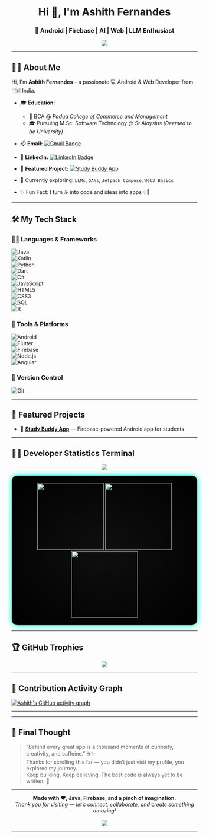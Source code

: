 <h1 align="center">Hi 👋, I'm Ashith Fernandes</h1>
<h3 align="center">🚀 Android | Firebase | AI | Web | LLM Enthusiast</h3>
<!-- ✍️ Typing Animation – Visible in Light & Dark Mode -->
<p align="center">
  <img src="https://readme-typing-svg.demolab.com?font=Fira+Code&weight=600&pause=1000&color=2F80ED&center=true&vCenter=true&width=600&height=70&lines=Passionate+Android+Developer;Firebase+%7C+LLMs+%7C+Java+%7C+GAN+Lover;Building+fun+and+helpful+apps+every+day" />
</p>



---

## 🙋‍♂️ About Me

Hi, I'm **Ashith Fernandes** – a passionate 💻 Android & Web Developer from 🇮🇳 India.

- 🎓 **Education:**
  - 🏫 BCA @ *Padua College of Commerce and Management*
  - 🎓 Pursuing M.Sc. Software Technology @ *St Aloysius (Deemed to be University)*

- 📫 **Email:** [![Gmail Badge](https://img.shields.io/badge/Gmail-ashithfernandes319@gmail.com-red?style=flat&logo=gmail&logoColor=white)](mailto:ashithfernandes319@gmail.com)

- 💼 **LinkedIn:** [![LinkedIn Badge](https://img.shields.io/badge/-Ashith%20Fernandes-blue?style=flat&logo=linkedin&logoColor=white)](https://www.linkedin.com/in/ashith-fernandes-22a0252b3/)

- 📱 **Featured Project:** [![Study Buddy App](https://img.shields.io/badge/GitHub-Study%20Buddy%20App-181717?style=flat&logo=github)](https://github.com/spideyashith/AndriodstudybuddyApp/tree/master)

- 🌱 Currently exploring: `LLMs`, `GANs`, `Jetpack Compose`, `Web3 Basics`

- ✨ Fun Fact: I turn ☕ into code and ideas into apps 💡📱

---
## 🛠 My Tech Stack

### 👨‍💻 Languages & Frameworks  
![Java](https://img.shields.io/badge/Java-%23ED8B00.svg?style=flat-square&logo=java&logoColor=white)  
![Kotlin](https://img.shields.io/badge/Kotlin-7F52FF.svg?style=flat-square&logo=kotlin&logoColor=white)  
![Python](https://img.shields.io/badge/Python-3776AB.svg?style=flat-square&logo=python&logoColor=white)  
![Dart](https://img.shields.io/badge/Dart-0175C2.svg?style=flat-square&logo=dart&logoColor=white)  
![C#](https://img.shields.io/badge/C%23-239120.svg?style=flat-square&logo=c-sharp&logoColor=white)  
![JavaScript](https://img.shields.io/badge/JavaScript-F7DF1E.svg?style=flat-square&logo=javascript&logoColor=black)  
![HTML5](https://img.shields.io/badge/HTML5-E34F26.svg?style=flat-square&logo=html5&logoColor=white)  
![CSS3](https://img.shields.io/badge/CSS3-1572B6.svg?style=flat-square&logo=css3&logoColor=white)  
![SQL](https://img.shields.io/badge/SQL-003B57.svg?style=flat-square&logo=sqlite&logoColor=white)  
![R](https://img.shields.io/badge/R-276DC3.svg?style=flat-square&logo=r&logoColor=white)  

### 🔧 Tools & Platforms  
![Android](https://img.shields.io/badge/Android-3DDC84.svg?style=flat-square&logo=android&logoColor=white)  
![Flutter](https://img.shields.io/badge/Flutter-02569B.svg?style=flat-square&logo=flutter&logoColor=white)  
![Firebase](https://img.shields.io/badge/Firebase-ffca28.svg?style=flat-square&logo=firebase&logoColor=black)  
![Node.js](https://img.shields.io/badge/Node.js-339933.svg?style=flat-square&logo=nodedotjs&logoColor=white)  
![Angular](https://img.shields.io/badge/Angular-DD0031.svg?style=flat-square&logo=angular&logoColor=white)  

### 📂 Version Control  
![Git](https://img.shields.io/badge/Git-F05032.svg?style=flat-square&logo=git&logoColor=white)


---

## 🚀 Featured Projects

- 📱 [**Study Buddy App**](https://github.com/spideyashith/Study-Buddy-App) — Firebase-powered Android app for students

---

## 🧑‍💻 Developer Statistics Terminal

<p align="center">
  <img src="https://img.shields.io/badge/Terminal-Mode-00FFCB?style=for-the-badge&logo=gnubash&logoColor=black" />
</p>


<div align="center" style="background: radial-gradient(#0f0f0f, #000000); border: 1px solid #00ffcb; padding: 20px; border-radius: 15px; box-shadow: 0 0 15px #00ffcb; margin: 10px 0;">

  <img src="https://github-readme-stats.vercel.app/api?username=spideyashith&show_icons=true&count_private=true&hide_border=true&bg_color=0D1117&title_color=00FFCB&text_color=ffffff&icon_color=00FFCB&hide_title=false&theme=tokyonight" height="180px" />
  <img src="https://github-readme-streak-stats.herokuapp.com?user=spideyashith&theme=tokyonight&hide_border=true&date_format=M%20j%5B%2C%20Y%5D&ring=00FFCB&fire=FF4C60&currStreakLabel=00FFCB" height="180px" />
  <br/>
  <img src="https://github-readme-stats.vercel.app/api/top-langs/?username=spideyashith&layout=compact&theme=tokyonight&hide_border=true&title_color=00FFCB&text_color=ffffff&bg_color=0D1117" height="180px"/>
</div>

---

## 🏆 GitHub Trophies

<p align="center">
  <img src="https://github-profile-trophy.vercel.app/?username=spideyashith&theme=monokai&margin-w=15&no-frame=true" />
</p>

---

## 🌱 Contribution Activity Graph

[![Ashith's GitHub activity graph](https://github-readme-activity-graph.vercel.app/graph?username=spideyashith&theme=tokyo-night)](https://github.com/spideyashith)

---



---

## 💬 Final Thought

> “Behind every great app is a thousand moments of curiosity, creativity, and caffeine.” ☕✨  
> Thanks for scrolling this far — you didn’t just visit my profile, you explored my journey.  
> Keep building. Keep believing. The best code is always yet to be written. 🚀

---

<p align="center">
  <b>Made with ❤️, Java, Firebase, and a pinch of imagination.</b><br>
  <i>Thank you for visiting — let’s connect, collaborate, and create something amazing!</i><br><br>
  <img src="https://capsule-render.vercel.app/api?type=waving&color=0:00C9FF,100:92FE9D&height=120&section=footer&text=🚀%20See%20You%20Soon!%20👋&fontSize=24&fontAlign=middle&animation=twinkling" />
</p>


---

